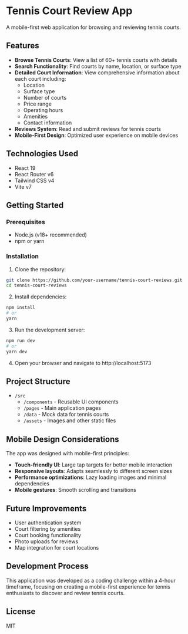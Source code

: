 # Tennis Court Review App

A mobile-first web application for browsing and reviewing tennis courts.

## Features

- **Browse Tennis Courts**: View a list of 60+ tennis courts with details
- **Search Functionality**: Find courts by name, location, or surface type
- **Detailed Court Information**: View comprehensive information about each court including:
  - Location
  - Surface type
  - Number of courts
  - Price range
  - Operating hours
  - Amenities
  - Contact information
- **Reviews System**: Read and submit reviews for tennis courts
- **Mobile-First Design**: Optimized user experience on mobile devices

## Technologies Used

- React 19
- React Router v6
- Tailwind CSS v4
- Vite v7

## Getting Started

### Prerequisites

- Node.js (v18+ recommended)
- npm or yarn

### Installation

1. Clone the repository:
```bash
git clone https://github.com/your-username/tennis-court-reviews.git
cd tennis-court-reviews
```

2. Install dependencies:
```bash
npm install
# or
yarn
```

3. Run the development server:
```bash
npm run dev
# or
yarn dev
```

4. Open your browser and navigate to http://localhost:5173

## Project Structure

- `/src`
  - `/components` - Reusable UI components
  - `/pages` - Main application pages
  - `/data` - Mock data for tennis courts
  - `/assets` - Images and other static files

## Mobile Design Considerations

The app was designed with mobile-first principles:

- **Touch-friendly UI**: Large tap targets for better mobile interaction
- **Responsive layouts**: Adapts seamlessly to different screen sizes
- **Performance optimizations**: Lazy loading images and minimal dependencies
- **Mobile gestures**: Smooth scrolling and transitions

## Future Improvements

- User authentication system
- Court filtering by amenities
- Court booking functionality
- Photo uploads for reviews
- Map integration for court locations

## Development Process

This application was developed as a coding challenge within a 4-hour timeframe, focusing on creating a mobile-first experience for tennis enthusiasts to discover and review tennis courts.

## License

MIT
